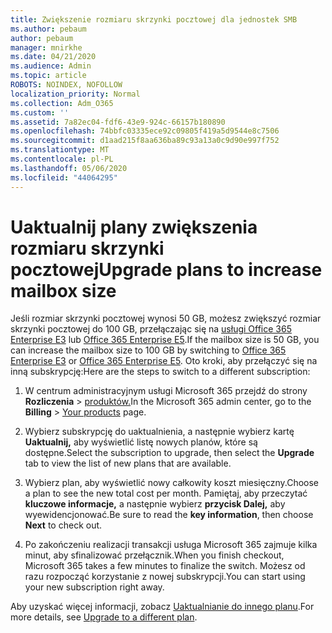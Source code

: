 ```yaml
---
title: Zwiększenie rozmiaru skrzynki pocztowej dla jednostek SMB
ms.author: pebaum
author: pebaum
manager: mnirkhe
ms.date: 04/21/2020
ms.audience: Admin
ms.topic: article
ROBOTS: NOINDEX, NOFOLLOW
localization_priority: Normal
ms.collection: Adm_O365
ms.custom: ''
ms.assetid: 7a82ec04-fdf6-43e9-924c-66157b180890
ms.openlocfilehash: 74bbfc03335ece92c09805f419a5d9544e8c7506
ms.sourcegitcommit: d1aad215f8aa636ba89c93a13a0c9d90e997f752
ms.translationtype: MT
ms.contentlocale: pl-PL
ms.lasthandoff: 05/06/2020
ms.locfileid: "44064295"
---
```

# <a name="upgrade-plans-to-increase-mailbox-size"></a><span data-ttu-id="e5c31-102">Uaktualnij plany zwiększenia rozmiaru skrzynki pocztowej</span><span class="sxs-lookup"><span data-stu-id="e5c31-102">Upgrade plans to increase mailbox size</span></span>

<span data-ttu-id="e5c31-103">Jeśli rozmiar skrzynki pocztowej wynosi 50 GB, możesz zwiększyć rozmiar skrzynki pocztowej do 100 GB, przełączając się na [usługi Office 365 Enterprise E3](https://products.office.com/business/office-365-enterprise-e3-business-software) lub [Office 365 Enterprise E5](https://products.office.com/business/office-365-enterprise-e5-business-software).</span><span class="sxs-lookup"><span data-stu-id="e5c31-103">If the mailbox size is 50 GB, you can increase the mailbox size to 100 GB by switching to [Office 365 Enterprise E3](https://products.office.com/business/office-365-enterprise-e3-business-software) or [Office 365 Enterprise E5](https://products.office.com/business/office-365-enterprise-e5-business-software).</span></span> <span data-ttu-id="e5c31-104">Oto kroki, aby przełączyć się na inną subskrypcję:</span><span class="sxs-lookup"><span data-stu-id="e5c31-104">Here are the steps to switch to a different subscription:</span></span>
  
1. <span data-ttu-id="e5c31-105">W centrum administracyjnym usługi Microsoft 365 przejdź do strony **Rozliczenia** > [produktów.](https://go.microsoft.com/fwlink/p/?linkid=842054)</span><span class="sxs-lookup"><span data-stu-id="e5c31-105">In the Microsoft 365 admin center, go to the **Billing** > [Your products](https://go.microsoft.com/fwlink/p/?linkid=842054) page.</span></span>

2. <span data-ttu-id="e5c31-106">Wybierz subskrypcję do uaktualnienia, a następnie wybierz kartę **Uaktualnij,** aby wyświetlić listę nowych planów, które są dostępne.</span><span class="sxs-lookup"><span data-stu-id="e5c31-106">Select the subscription to upgrade, then select the **Upgrade** tab to view the list of new plans that are available.</span></span>

3. <span data-ttu-id="e5c31-107">Wybierz plan, aby wyświetlić nowy całkowity koszt miesięczny.</span><span class="sxs-lookup"><span data-stu-id="e5c31-107">Choose a plan to see the new total cost per month.</span></span> <span data-ttu-id="e5c31-108">Pamiętaj, aby przeczytać **kluczowe informacje,** a następnie wybierz **przycisk Dalej,** aby wyewidencjonować.</span><span class="sxs-lookup"><span data-stu-id="e5c31-108">Be sure to read the **key information**, then choose **Next** to check out.</span></span>

4. <span data-ttu-id="e5c31-109">Po zakończeniu realizacji transakcji usługa Microsoft 365 zajmuje kilka minut, aby sfinalizować przełącznik.</span><span class="sxs-lookup"><span data-stu-id="e5c31-109">When you finish checkout, Microsoft 365 takes a few minutes to finalize the switch.</span></span> <span data-ttu-id="e5c31-110">Możesz od razu rozpocząć korzystanie z nowej subskrypcji.</span><span class="sxs-lookup"><span data-stu-id="e5c31-110">You can start using your new subscription right away.</span></span>

<span data-ttu-id="e5c31-111">Aby uzyskać więcej informacji, zobacz [Uaktualnianie do innego planu](https://docs.microsoft.com/microsoft-365/commerce/subscriptions/upgrade-to-different-plan).</span><span class="sxs-lookup"><span data-stu-id="e5c31-111">For more details, see [Upgrade to a different plan](https://docs.microsoft.com/microsoft-365/commerce/subscriptions/upgrade-to-different-plan).</span></span>